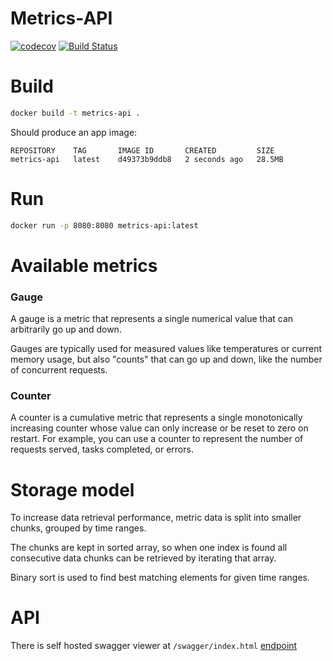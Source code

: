 # Metrics-API

[![codecov](https://codecov.io/gh/mic90/metrics-api/branch/master/graph/badge.svg?token=8RS6X1XORO)](https://codecov.io/gh/mic90/metrics-api)
[![Build Status](https://travis-ci.com/mic90/metrics-api.svg?token=P2rqpx8Ukgp6jqhbA9Bu&branch=master)](https://travis-ci.com/mic90/metrics-api)

# Build
```bash
docker build -t metrics-api .
```
Should produce an app image:
```
REPOSITORY    TAG       IMAGE ID       CREATED         SIZE
metrics-api   latest    d49373b9ddb8   2 seconds ago   28.5MB
```

# Run
```bash
docker run -p 8080:8080 metrics-api:latest
```

# Available metrics

### Gauge

A gauge is a metric that represents a single numerical value that can arbitrarily go up and down.

Gauges are typically used for measured values like temperatures or current memory usage, but also "counts" that can go up and down, like the number of concurrent requests.

### Counter
A counter is a cumulative metric that represents a single monotonically increasing counter whose value can only increase or be reset to zero on restart. 
For example, you can use a counter to represent the number of requests served, tasks completed, or errors.

# Storage model

To increase data retrieval performance, metric data is split into smaller chunks, grouped by time ranges.

The chunks are kept in sorted array, so when one index is found all consecutive data chunks can be retrieved by iterating that array.

Binary sort is used to find best matching elements for given time ranges.

# API

There is self hosted swagger viewer at `/swagger/index.html` [endpoint](http://127.0.0.1:8080/swagger/index.html)
